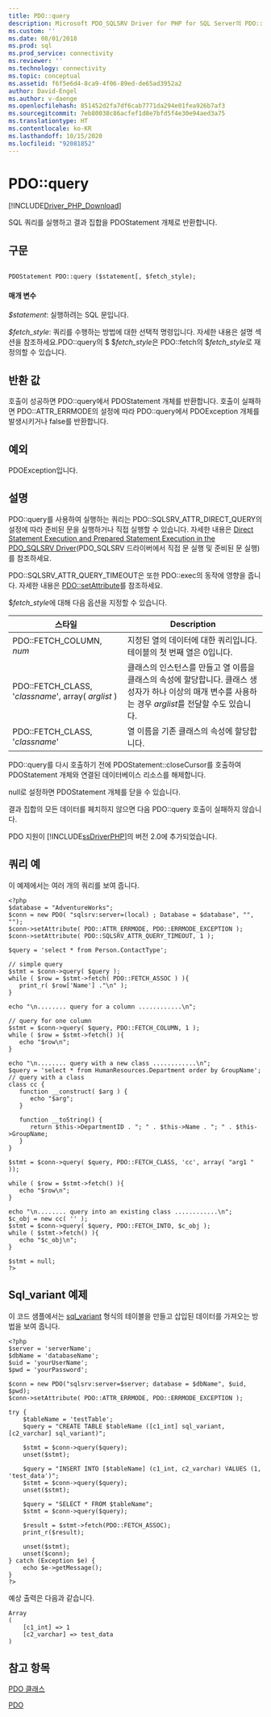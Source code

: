 ```yaml
---
title: PDO::query
description: Microsoft PDO_SQLSRV Driver for PHP for SQL Server의 PDO::query 함수에 대한 API 참조입니다.
ms.custom: ''
ms.date: 08/01/2018
ms.prod: sql
ms.prod_service: connectivity
ms.reviewer: ''
ms.technology: connectivity
ms.topic: conceptual
ms.assetid: f6f5e6d4-8ca9-4f06-89ed-de65ad3952a2
author: David-Engel
ms.author: v-daenge
ms.openlocfilehash: 851452d2fa7df6cab7771da294e01fea926b7af3
ms.sourcegitcommit: 7eb80038c86acfef1d8e7bfd5f4e30e94aed3a75
ms.translationtype: HT
ms.contentlocale: ko-KR
ms.lasthandoff: 10/15/2020
ms.locfileid: "92081852"
---
```

# <a name="pdoquery"></a>PDO::query
[!INCLUDE[Driver_PHP_Download](../../includes/driver_php_download.md)]

SQL 쿼리를 실행하고 결과 집합을 PDOStatement 개체로 반환합니다.  
  
## <a name="syntax"></a>구문  
  
```  
  
PDOStatement PDO::query ($statement[, $fetch_style);  
```  
  
#### <a name="parameters"></a>매개 변수  
*$statement*: 실행하려는 SQL 문입니다.  
  
*$fetch_style*: 쿼리를 수행하는 방법에 대한 선택적 명령입니다. 자세한 내용은 설명 섹션을 참조하세요.PDO::query의 $ $*fetch_style*은 PDO::fetch의 $*fetch_style*로 재정의할 수 있습니다.  
  
## <a name="return-value"></a>반환 값  
호출이 성공하면 PDO::query에서 PDOStatement 개체를 반환합니다. 호출이 실패하면 PDO::ATTR_ERRMODE의 설정에 따라 PDO::query에서 PDOException 개체를 발생시키거나 false를 반환합니다.  
  
## <a name="exceptions"></a>예외  
PDOException입니다.  
  
## <a name="remarks"></a>설명  
PDO::query를 사용하여 실행하는 쿼리는 PDO::SQLSRV_ATTR_DIRECT_QUERY의 설정에 따라 준비된 문을 실행하거나 직접 실행할 수 있습니다. 자세한 내용은 [Direct Statement Execution and Prepared Statement Execution in the PDO_SQLSRV Driver](../../connect/php/direct-statement-execution-prepared-statement-execution-pdo-sqlsrv-driver.md)(PDO_SQLSRV 드라이버에서 직접 문 실행 및 준비된 문 실행)를 참조하세요.  
  
PDO::SQLSRV_ATTR_QUERY_TIMEOUT은 또한 PDO::exec의 동작에 영향을 줍니다. 자세한 내용은 [PDO::setAttribute](../../connect/php/pdo-setattribute.md)를 참조하세요.  
  
$*fetch_style*에 대해 다음 옵션을 지정할 수 있습니다.  
  
|스타일|Description|  
|---------|---------------|  
|PDO::FETCH_COLUMN, *num*|지정된 열의 데이터에 대한 쿼리입니다. 테이블의 첫 번째 열은 0입니다.|  
|PDO::FETCH_CLASS, '*classname*', array( *arglist* )|클래스의 인스턴스를 만들고 열 이름을 클래스의 속성에 할당합니다. 클래스 생성자가 하나 이상의 매개 변수를 사용하는 경우 *arglist*를 전달할 수도 있습니다.|  
|PDO::FETCH_CLASS, '*classname*'|열 이름을 기존 클래스의 속성에 할당합니다.|  
  
PDO::query를 다시 호출하기 전에 PDOStatement::closeCursor를 호출하여 PDOStatement 개체와 연결된 데이터베이스 리소스를 해제합니다.  
  
null로 설정하면 PDOStatement 개체를 닫을 수 있습니다.  
  
결과 집합의 모든 데이터를 페치하지 않으면 다음 PDO::query 호출이 실패하지 않습니다.  
  
PDO 지원이 [!INCLUDE[ssDriverPHP](../../includes/ssdriverphp_md.md)]의 버전 2.0에 추가되었습니다.  
  
## <a name="query-example"></a>쿼리 예  
이 예제에서는 여러 개의 쿼리를 보여 줍니다.  
  
```  
<?php  
$database = "AdventureWorks";  
$conn = new PDO( "sqlsrv:server=(local) ; Database = $database", "", "");  
$conn->setAttribute( PDO::ATTR_ERRMODE, PDO::ERRMODE_EXCEPTION );  
$conn->setAttribute( PDO::SQLSRV_ATTR_QUERY_TIMEOUT, 1 );  
  
$query = 'select * from Person.ContactType';  
  
// simple query  
$stmt = $conn->query( $query );  
while ( $row = $stmt->fetch( PDO::FETCH_ASSOC ) ){  
   print_r( $row['Name'] ."\n" );  
}  
  
echo "\n........ query for a column ............\n";  
  
// query for one column  
$stmt = $conn->query( $query, PDO::FETCH_COLUMN, 1 );  
while ( $row = $stmt->fetch() ){  
   echo "$row\n";  
}  
  
echo "\n........ query with a new class ............\n";  
$query = 'select * from HumanResources.Department order by GroupName';  
// query with a class  
class cc {  
   function __construct( $arg ) {  
      echo "$arg";  
   }  
  
   function __toString() {  
      return $this->DepartmentID . "; " . $this->Name . "; " . $this->GroupName;  
   }  
}  
  
$stmt = $conn->query( $query, PDO::FETCH_CLASS, 'cc', array( "arg1 " ));  
  
while ( $row = $stmt->fetch() ){  
   echo "$row\n";  
}  
  
echo "\n........ query into an existing class ............\n";  
$c_obj = new cc( '' );  
$stmt = $conn->query( $query, PDO::FETCH_INTO, $c_obj );  
while ( $stmt->fetch() ){  
   echo "$c_obj\n";  
}  
  
$stmt = null;  
?>  
```

## <a name="sql_variant-example"></a>Sql_variant 예제
이 코드 샘플에서는 [sql_variant](../../t-sql/data-types/sql-variant-transact-sql.md) 형식의 테이블을 만들고 삽입된 데이터를 가져오는 방법을 보여 줍니다.

```
<?php
$server = 'serverName';
$dbName = 'databaseName';
$uid = 'yourUserName';
$pwd = 'yourPassword';

$conn = new PDO("sqlsrv:server=$server; database = $dbName", $uid, $pwd);
$conn->setAttribute( PDO::ATTR_ERRMODE, PDO::ERRMODE_EXCEPTION );  

try {
    $tableName = 'testTable';
    $query = "CREATE TABLE $tableName ([c1_int] sql_variant, [c2_varchar] sql_variant)";

    $stmt = $conn->query($query);
    unset($stmt);

    $query = "INSERT INTO [$tableName] (c1_int, c2_varchar) VALUES (1, 'test_data')";
    $stmt = $conn->query($query);
    unset($stmt);

    $query = "SELECT * FROM $tableName";
    $stmt = $conn->query($query);

    $result = $stmt->fetch(PDO::FETCH_ASSOC);
    print_r($result);
    
    unset($stmt);
    unset($conn);
} catch (Exception $e) {
    echo $e->getMessage();
}
?>
```

예상 출력은 다음과 같습니다.

```
Array
(
    [c1_int] => 1
    [c2_varchar] => test_data
)
```

## <a name="see-also"></a>참고 항목  
[PDO 클래스](../../connect/php/pdo-class.md)

[PDO](https://php.net/manual/book.pdo.php)  
